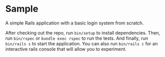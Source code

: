 # Sample

A simple Rails application with a basic login system from scratch.

After checking out the repo, run `bin/setup` to install dependencies. Then, run `bin/rspec` or `bundle exec rspec` to run the tests. And finally, run `bin/rails s` to start the application. You can also run `bin/rails c` for an interactive rails console that will allow you to experiment.
